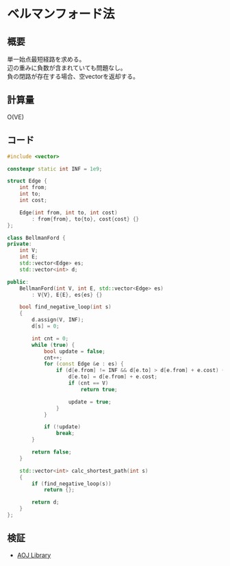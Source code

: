 # ベルマンフォード法
## 概要
単一始点最短経路を求める。  
辺の重みに負数が含まれていても問題なし。  
負の閉路が存在する場合、空vectorを返却する。

## 計算量
O(VE)

## コード

```cpp
#include <vector>

constexpr static int INF = 1e9;

struct Edge {
    int from;
    int to;
    int cost;

    Edge(int from, int to, int cost)
        : from{from}, to{to}, cost{cost} {}
};

class BellmanFord {
private:
    int V;
    int E;
    std::vector<Edge> es;
    std::vector<int> d;

public:
    BellmanFord(int V, int E, std::vector<Edge> es)
        : V{V}, E{E}, es{es} {}

    bool find_negative_loop(int s)
    {
        d.assign(V, INF);
        d[s] = 0;

        int cnt = 0;
        while (true) {
            bool update = false;
            cnt++;
            for (const Edge &e : es) {
                if (d[e.from] != INF && d[e.to] > d[e.from] + e.cost) {
                    d[e.to] = d[e.from] + e.cost;
                    if (cnt == V)
                        return true;

                    update = true;
                }
            }

            if (!update)
                break;
        }

        return false;
    }

    std::vector<int> calc_shortest_path(int s)
    {
        if (find_negative_loop(s))
            return {};

        return d;
    }
};
```

## 検証
- [AOJ Library](https://onlinejudge.u-aizu.ac.jp/courses/library/5/GRL/1/GRL_1_B)
